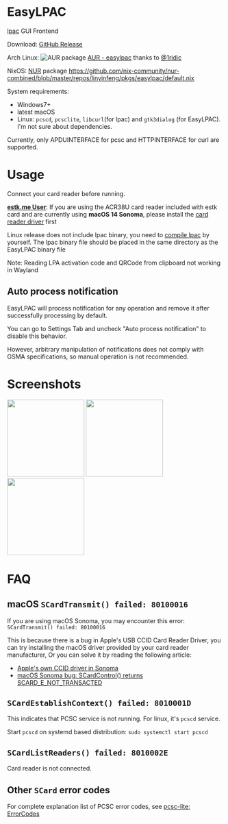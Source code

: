 # EasyLPAC
[lpac](https://github.com/estkme-group/lpac) GUI Frontend

Download: [GitHub Release](https://github.com/creamlike1024/EasyLPAC/releases/latest)

Arch Linux: ![AUR package](https://img.shields.io/aur/version/easylpac) [AUR - easylpac](https://aur.archlinux.org/packages/easylpac)
 thanks to [@1ridic](https://github.com/1ridic)

NixOS: [NUR](https://github.com/nix-community/NUR#readme) package https://github.com/nix-community/nur-combined/blob/master/repos/linyinfeng/pkgs/easylpac/default.nix

System requirements:
- Windows7+
- latest macOS
- Linux: `pcscd`, `pcsclite`, `libcurl`(for lpac) and `gtk3dialog` (for EasyLPAC). I'm not sure about dependencies.

Currently, only APDUINTERFACE for pcsc and HTTPINTERFACE for curl are supported.

# Usage

Connect your card reader before running.

**[estk.me User](https://www.estk.me/)**: If you are using the ACR38U card reader included with estk card and are currently using **macOS 14 Sonoma**, please install the [card reader driver](https://www.acs.com.hk/en/driver/228/acr38u-nd-pocketmate-smart-card-reader-micro-usb/) first

Linux release does not include lpac binary, you need to [compile lpac](https://github.com/estkme-group/lpac?tab=readme-ov-file#compile) by yourself. The lpac binary file should be placed in the same directory as the EasyLPAC binary file

Note: Reading LPA activation code and QRCode from clipboard not working in Wayland

## Auto process notification
EasyLPAC will process notification for any operation and remove it after successfully processing by default.

You can go to Settings Tab and uncheck "Auto process notification" to disable this behavior.

However, arbitrary manipulation of notifications does not comply with GSMA specifications, so manual operation is not recommended.

# Screenshots
<p>
<a href="https://github.com/creamlike1024/EasyLPAC/blob/master/screenshots/chipinfo.png"><img src="https://github.com/creamlike1024/EasyLPAC/blob/master/screenshots/chipinfo.png?raw=true"  height="180px"/></a>
<a href="https://github.com/creamlike1024/EasyLPAC/blob/master/screenshots/notification.png"><img src="https://github.com/creamlike1024/EasyLPAC/blob/master/screenshots/notification.png?raw=true" height="180px"/></a>
<a href="https://github.com/creamlike1024/EasyLPAC/blob/master/screenshots/profile.png"><img src="https://github.com/creamlike1024/EasyLPAC/blob/master/screenshots/profile.png?raw=true" height="180px"/></a>
</p>

# FAQ

## macOS `SCardTransmit() failed: 80100016`

If you are using macOS Sonoma, you may encounter this error: `SCardTransmit() failed: 80100016`

This is because there is a bug in Apple's USB CCID Card Reader Driver, you can try installing the macOS driver provided by your card reader manufacturer, Or you can solve it by reading the following article:

- [Apple's own CCID driver in Sonoma](https://blog.apdu.fr/posts/2023/11/apple-own-ccid-driver-in-sonoma/)
- [macOS Sonoma bug: SCardControl() returns SCARD_E_NOT_TRANSACTED](https://blog.apdu.fr/posts/2023/09/macos-sonoma-bug-scardcontrol-returns-scard_e_not_transacted/)

## `SCardEstablishContext() failed: 8010001D`

This indicates that PCSC service is not running. For linux, it's `pcscd` service.

Start `pcscd` on systemd based distribution: `sudo systemctl start pcscd`

## `SCardListReaders() failed: 8010002E`

Card reader is not connected.

## Other `SCard` error codes

For complete explanation list of PCSC error codes, see [pcsc-lite: ErrorCodes](https://pcsclite.apdu.fr/api/group__ErrorCodes.html)